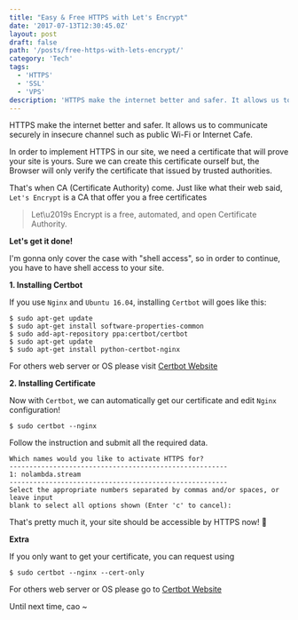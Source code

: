 ```yaml
---
title: "Easy & Free HTTPS with Let's Encrypt"
date: '2017-07-13T12:30:45.0Z'
layout: post
draft: false
path: '/posts/free-https-with-lets-encrypt/'
category: 'Tech'
tags:
  - 'HTTPS'
  - 'SSL'
  - 'VPS'
description: 'HTTPS make the internet better and safer. It allows us to communicate securely in insecure channel such as public Wi-Fi or Internet Cafe.'
---
```


HTTPS make the internet better and safer. It allows us to communicate securely in insecure channel such as public Wi-Fi or Internet Cafe.

In order to implement HTTPS in our site, we need a certificate that will prove your site is yours. Sure we can create this certificate ourself but, the Browser will only verify the certificate that issued by trusted authorities.

That's when CA (Certificate Authority) come. Just like what their web said, `Let's Encrypt` is a CA that offer you a free certificates

> Let\u2019s Encrypt is a free, automated, and open Certificate Authority.

**Let's get it done!**

I'm gonna only cover the case with \"shell access\", so in order to continue, you have to have shell access to your site.

**1. Installing Certbot**

If you use `Nginx` and `Ubuntu 16.04`, installing `Certbot` will goes like this:

```
$ sudo apt-get update
$ sudo apt-get install software-properties-common
$ sudo add-apt-repository ppa:certbot/certbot
$ sudo apt-get update
$ sudo apt-get install python-certbot-nginx
```

For others web server or OS please visit [Certbot Website](https://certbot.eff.org/)

**2. Installing Certificate**

Now with `Certbot`, we can automatically get our certificate and edit `Nginx` configuration!

```
$ sudo certbot --nginx
```

Follow the instruction and submit all the required data.

```
Which names would you like to activate HTTPS for?
-------------------------------------------------------
1: nolambda.stream
-------------------------------------------------------
Select the appropriate numbers separated by commas and/or spaces, or leave input
blank to select all options shown (Enter 'c' to cancel):
```

That's pretty much it, your site should be accessible by HTTPS now! 🔐

**Extra**

If you only want to get your certificate, you can request using

```
$ sudo certbot --nginx --cert-only
```

For others web server or OS please go to [Certbot Website](https://certbot.eff.org/)

Until next time, cao ~
